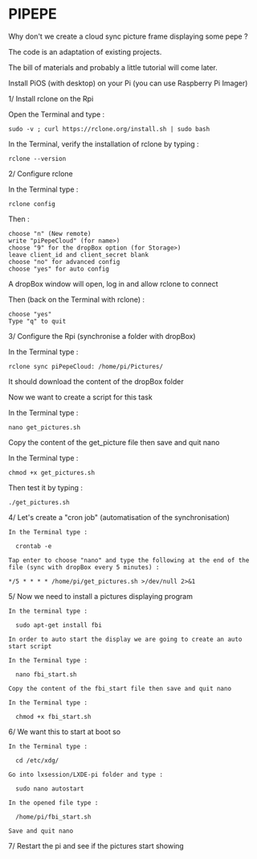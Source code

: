 # PIPEPE

Why don't we create a cloud sync picture frame displaying some pepe ?

The code is an adaptation of existing projects. 

The bill of materials and probably a little tutorial will come later.


Install PiOS (with desktop) on your Pi (you can use Raspberry Pi Imager) 


1/ Install rclone on the Rpi

  Open the Terminal and type :
  
    sudo -v ; curl https://rclone.org/install.sh | sudo bash
  
  In the Terminal, verify the installation of rclone by typing :
  
    rclone --version
  
  
 2/ Configure rclone 
 
  In the Terminal type :
  
    rclone config 
    
  Then :
  
    choose "n" (New remote)
    write "piPepeCloud" (for name>)
    choose "9" for the dropBox option (for Storage>)
    leave client_id and client_secret blank
    choose "no" for advanced config
    choose "yes" for auto config
    
  A dropBox window will open, log in and allow rclone to connect
  
  Then (back on the Terminal with rclone) :
  
    choose "yes"
    Type "q" to quit
    
    
 3/ Configure the Rpi (synchronise a folder with dropBox)
 
  In the Terminal type :
  
    rclone sync piPepeCloud: /home/pi/Pictures/
    
  It should download the content of the dropBox folder
  
  Now we want to create a script for this task
  
  In the Terminal type :
  
    nano get_pictures.sh
    
  Copy the content of the get_picture file then save and quit nano
  
  In the Terminal type :
  
    chmod +x get_pictures.sh
    
  Then test it by typing :
  
    ./get_pictures.sh
    
    
  4/ Let's create a "cron job" (automatisation of the synchronisation)  
  
    In the Terminal type :
    
      crontab -e 
      
    Tap enter to choose "nano" and type the following at the end of the file (sync with dropBox every 5 minutes) :
    
    */5 * * * * /home/pi/get_pictures.sh >/dev/null 2>&1
    
    
  5/ Now we need to install a pictures displaying program 
  
    In the terminal type :
    
      sudo apt-get install fbi
      
    In order to auto start the display we are going to create an auto start script
    
    In the Terminal type :
    
      nano fbi_start.sh
      
    Copy the content of the fbi_start file then save and quit nano
    
    In the Terminal type :
  
      chmod +x fbi_start.sh
      
    
  6/ We want this to start at boot so
  
    In the Terminal type :
    
      cd /etc/xdg/
      
    Go into lxsession/LXDE-pi folder and type :
    
      sudo nano autostart 
      
    In the opened file type :
    
      /home/pi/fbi_start.sh 
      
    Save and quit nano 
    
    
  7/ Restart the pi and see if the pictures start showing 
    
      
      
    
    



    
 
 
    
    
    
    
    
  
  
    
    
    
  
    
    
  
    
    
    
    
    
    
    
 
 
